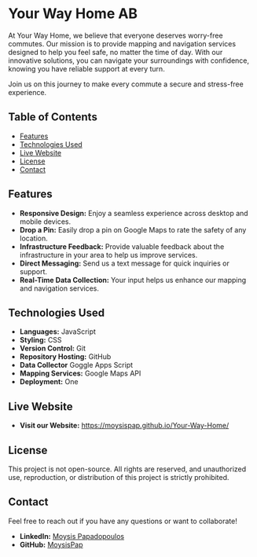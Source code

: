 # Your Way Home AB

At Your Way Home, we believe that everyone deserves worry-free commutes. Our mission is to provide mapping and navigation services designed to help you feel safe, no matter the time of day. With our innovative solutions, you can navigate your surroundings with confidence, knowing you have reliable support at every turn.

Join us on this journey to make every commute a secure and stress-free experience.

## Table of Contents
- [Features](#features)
- [Technologies Used](#technologies-used)
- [Live Website](#live-website)
- [License](#license)
- [Contact](#contact)

## Features
- **Responsive Design:** Enjoy a seamless experience across desktop and mobile devices.
- **Drop a Pin:** Easily drop a pin on Google Maps to rate the safety of any location.
- **Infrastructure Feedback:** Provide valuable feedback about the infrastructure in your area to help us improve services.
- **Direct Messaging:** Send us a text message for quick inquiries or support.
- **Real-Time Data Collection:** Your input helps us enhance our mapping and navigation services.

## Technologies Used
- **Languages:** JavaScript
- **Styling:** CSS
- **Version Control:** Git
- **Repository Hosting:** GitHub
- **Data Collector** Goggle Apps Script
- **Mapping Services:** Google Maps API
- **Deployment:** One

## Live Website
- **Visit our Website:** <a href="https://moysispap.github.io/Your-Way-Home/" target="_blank" rel="noopener noreferrer">https://moysispap.github.io/Your-Way-Home/</a>


## License
This project is not open-source. All rights are reserved, and unauthorized use, reproduction, or distribution of this project is strictly prohibited.

## Contact
Feel free to reach out if you have any questions or want to collaborate!

- **LinkedIn:** [Moysis Papadopoulos](https://www.linkedin.com/in/moysis-papadopoulos/)
- **GitHub:** [MoysisPap](https://github.com/MoysisPap)